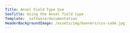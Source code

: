 ```yaml
---
Title: Ansel Field Type Use
SeoTitle: Using the Ansel field type
Template: _software/documentation
HeaderBackgroundImage: /assets/img/banners/css-code.jpg
---
```


